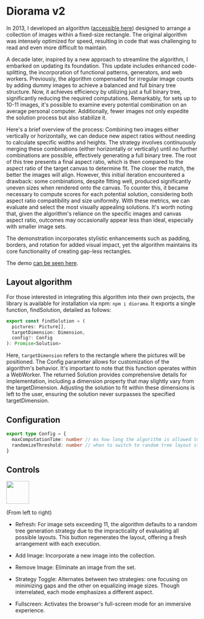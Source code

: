 # Diorama v2

In 2013, I developed an algorithm ([accessible here](https://github.com/mendrik/diorama)) designed to arrange a collection of images within a fixed-size rectangle. The original algorithm was intensely optimized for speed, resulting in code that was challenging to read and even more difficult to maintain.

A decade later, inspired by a new approach to streamline the algorithm, I embarked on updating its foundation. This update includes enhanced code-splitting, the incorporation of functional patterns, generators, and web workers. Previously, the algorithm compensated for irregular image counts by adding dummy images to achieve a balanced and full binary tree structure. Now, it achieves efficiency by utilizing just a full binary tree, significantly reducing the required computations. Remarkably, for sets up to 10-11 images, it's possible to examine every potential combination on an average personal computer. Additionally, fewer images not only expedite the solution process but also stabilize it.

Here's a brief overview of the process: Combining two images either vertically or horizontally, we can deduce new aspect ratios without needing to calculate specific widths and heights. The strategy involves continuously merging these combinations (either horizontally or vertically) until no further combinations are possible, effectively generating a full binary tree. The root of this tree presents a final aspect ratio, which is then compared to the aspect ratio of the target canvas to determine fit. The closer the match, the better the images will align. However, this initial iteration encountered a drawback: some combinations, despite fitting well, produced significantly uneven sizes when rendered onto the canvas. To counter this, it became necessary to compute scores for each potential solution, considering both aspect ratio compatibility and size uniformity. With these metrics, we can evaluate and select the most visually appealing solutions. It's worth noting that, given the algorithm's reliance on the specific images and canvas aspect ratio, outcomes may occasionally appear less than ideal, especially with smaller image sets.

The demonstration incorporates stylistic enhancements such as padding, borders, and rotation for added visual impact, yet the algorithm maintains its core functionality of creating gap-less rectangles.

The demo [can be seen here](https://mendrik.github.io/diorama-2023/). 

## Layout algorithm

For those interested in integrating this algorithm into their own projects, the library is available for installation via npm: `npm i diorama`. It exports a single function, findSolution, detailed as follows:

```typescript
export const findSolution = (
  pictures: Picture[],
  targetDimension: Dimension,
  config?: Config
): Promise<Solution>
```

Here, `targetDimension` refers to the rectangle where the pictures will be positioned. The Config parameter allows for customization of the algorithm's behavior. It's important to note that this function operates within a WebWorker. The returned Solution provides comprehensive details for implementation, including a dimension property that may slightly vary from the targetDimension. Adjusting the solution to fit within these dimensions is left to the user, ensuring the solution never surpasses the specified targetDimension.

## Configuration

```typescript
export type Config = {
  maxComputationTime: number // ms how long the algorithm is allowed to search for a good solution, default 300ms
  randomizeThreshold: number // when to switch to random tree layout strategy
}
```

## Controls

<img src="https://github.com/mendrik/diorama-2023/assets/160805/f89574db-6b33-4268-ae17-636e2b4c2622" height="60"/>

(From left to right)

- Refresh: For image sets exceeding 11, the algorithm defaults to a random tree generation strategy due to the impracticality of evaluating all possible layouts. This button regenerates the layout, offering a fresh arrangement with each execution.

- Add Image: Incorporate a new image into the collection.

- Remove Image: Eliminate an image from the set.

- Strategy Toggle: Alternates between two strategies: one focusing on minimizing gaps and the other on equalizing image sizes. Though interrelated, each mode emphasizes a different aspect.

- Fullscreen: Activates the browser's full-screen mode for an immersive experience.


